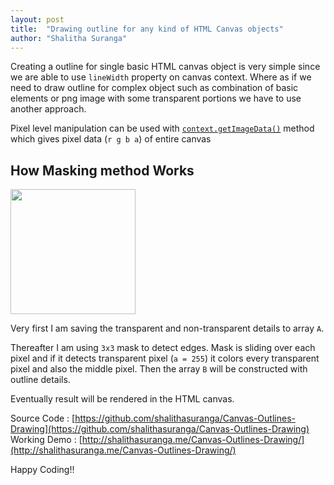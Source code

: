 ```yaml
---
layout: post
title:  "Drawing outline for any kind of HTML Canvas objects"
author: "Shalitha Suranga"
---
```


Creating a outline for single basic HTML canvas object is very simple since we are able to use `lineWidth` property on canvas context. 
Where as if we need to draw outline for complex object such as combination of basic elements or png image with some transparent portions 
we have to use another approach.

Pixel level manipulation can be used with [`context.getImageData()`](https://developer.mozilla.org/en-US/docs/Web/API/CanvasRenderingContext2D/getImageData) method which gives pixel data (`r g b a`) of entire canvas

## How Masking method Works


<img src="http://doi.ieeecomputersociety.org/cms/Computer.org/dl/trans/tc/2013/04/figures/ttc20130406311.gif" width="200"/>

Very first I am saving the transparent and non-transparent details to array `A`. 

Thereafter I am using `3x3` mask to detect edges. Mask is sliding over each pixel and if it detects transparent pixel (`a = 255`) it colors every transparent pixel and also the middle pixel. Then the array `B` will be constructed with outline details.

Eventually result will be rendered in the HTML canvas.


Source Code : [https://github.com/shalithasuranga/Canvas-Outlines-Drawing](https://github.com/shalithasuranga/Canvas-Outlines-Drawing)
Working Demo : [http://shalithasuranga.me/Canvas-Outlines-Drawing/](http://shalithasuranga.me/Canvas-Outlines-Drawing/)

Happy Coding!!






















